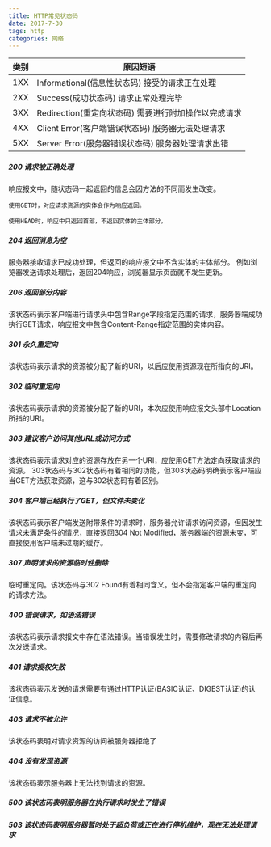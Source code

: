```yaml
---
title: HTTP常见状态码
date: 2017-7-30
tags: http
categories: 网络
---
```


类别 |	原因短语
---|---
1XX     |	Informational(信息性状态码) 	接受的请求正在处理
2XX |	Success(成功状态码) 	请求正常处理完毕
3XX |	Redirection(重定向状态码) 	需要进行附加操作以完成请求
4XX |	Client Error(客户端错误状态码) 	服务器无法处理请求
5XX |	Server Error(服务器错误状态码) 	服务器处理请求出错

##### 200 请求被正确处理

响应报文中，随状态码一起返回的信息会因方法的不同而发生改变。

    使用GET时，对应请求资源的实体会作为响应返回。

    使用HEAD时，响应中只返回首部，不返回实体的主体部分。
##### 204 返回消息为空

服务器接收请求已成功处理，但返回的响应报文中不含实体的主体部分。
例如浏览器发送请求处理后，返回204响应，浏览器显示页面就不发生更新。

##### 206 返回部分内容

该状态码表示客户端进行请求头中包含Range字段指定范围的请求，服务器端成功执行GET请求，响应报文中包含Content-Range指定范围的实体内容。

##### 301 永久重定向

该状态码表示请求的资源被分配了新的URI，以后应使用资源现在所指向的URI。

##### 302 临时重定向

该状态码表示请求的资源被分配了新的URI，本次应使用响应报文头部中Location所指的URI。 

##### 303 建议客户访问其他URL或访问方式

该状态码表示请求对应的资源存放在另一个URI，应使用GET方法定向获取请求的资源。
303状态码与302状态码有着相同的功能，但303状态码明确表示客户端应当GET方法获取资源，这与302状态码有着区别。

##### 304 客户端已经执行了GET，但文件未变化

该状态码表示客户端发送附带条件的请求时，服务器允许请求访问资源，但因发生请求未满足条件的情况，直接返回304 Not Modified，服务器端的资源未变，可直接使用客户端未过期的缓存。

##### 307 声明请求的资源临时性删除

临时重定向。该状态码与302 Found有着相同含义。但不会指定客户端的重定向的请求方法。

##### 400 错误请求，如语法错误

该状态码表示请求报文中存在语法错误。当错误发生时，需要修改请求的内容后再次发送请求。

##### 401 请求授权失败

该状态码表示发送的请求需要有通过HTTP认证(BASIC认证、DIGEST认证)的认证信息。

##### 403 请求不被允许

该状态码表明对请求资源的访问被服务器拒绝了

##### 404 没有发现资源

该状态码表示服务器上无法找到请求的资源。

##### 500 该状态码表明服务器在执行请求时发生了错误

##### 503 该状态码表明服务器暂时处于超负荷或正在进行停机维护，现在无法处理请求


